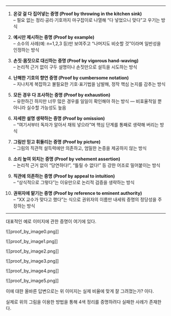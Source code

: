 
---

1. **온갖 걸 다 집어넣는 증명 (Proof by throwing in the kitchen sink)**  
    – 필요 없는 정리·공리·기호까지 마구잡이로 나열해 “다 넣었으니 맞다”고 우기는 방식
    
2. **예시만 제시하는 증명 (Proof by example)**  
    – 소수의 사례(예: n=1,2,3 등)만 보여주고 “나머지도 비슷할 것”이라며 일반성을 인정하는 방식
    
3. **손짓·몸짓으로 대신하는 증명 (Proof by vigorous hand-waving)**  
    – 논리적 근거 없이 구두 설명이나 손짓만으로 설득을 시도하는 방식
    
4. **난해한 기호의 향연 증명 (Proof by cumbersome notation)**  
    – 지나치게 복잡하고 불필요한 기호·표기법을 남발해, 정작 핵심 논지를 감추는 방식
    
5. **모든 경우 다 조사하는 증명 (Proof by exhaustion)**  
    – 유한하긴 하지만 너무 많은 경우를 일일이 확인해야 하는 방식 — 비효율적일 뿐 아니라 실수할 가능성도 높음
    
6. **자세한 설명 생략하는 증명 (Proof by omission)**  
    – “여기서부터 독자가 알아서 채워 넣으라”며 핵심 단계를 통째로 생략해 버리는 방식
    
7. **그림만 믿고 휘둘리는 증명 (Proof by picture)**  
    – 그림의 직관적 설득력에만 의존하고, 엄밀한 논증을 제공하지 않는 방식
    
8. **소리 높여 외치는 증명 (Proof by vehement assertion)**  
    – 논리적 근거 없이 “당연하다!”, “틀릴 수 없다!” 등 강한 어조로 밀어붙이는 방식
    
9. **직관에 의존하는 증명 (Proof by appeal to intuition)**  
    – “상식적으로 그렇다”는 이유만으로 논리적 검증을 생략하는 방식
    
10. **권위자에 맡기는 증명 (Proof by reference to eminent authority)**  
    – “XX 교수가 맞다고 했다”는 식으로 권위자의 이름만 내세워 증명의 정당성을 주장하는 방식
    

---

대표적인 예로 이미지에 관한 증명이 여기에 있다.

![[proof_by_image0.png]]

![[proof_by_image1.png]]

![[proof_by_image2.png]]

![[proof_by_image3.png]]

![[proof_by_image4.png]]

![[proof_by_image5.png]]

이에 대한 올바른 답변으로는 위 이미지는 실제 비율에 맞게 잘 그려졌는가? 이다.

실제로 위의 그림을 이용한 방법을 통해 4색 정리를 증명하려다 실패한 사례가 존재한다.
